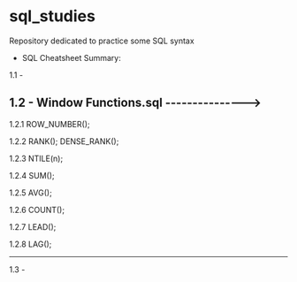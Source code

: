 # sql_studies
Repository dedicated to practice some SQL syntax

- SQL Cheatsheet Summary: 

1.1 - 

1.2 - Window Functions.sql  --------------->  
-----------------------------------------------------------------------

1.2.1 ROW_NUMBER(); 

1.2.2 RANK(); DENSE_RANK();

1.2.3 NTILE(n);

1.2.4 SUM(); 

1.2.5 AVG();

1.2.6 COUNT(); 

1.2.7 LEAD(); 

1.2.8 LAG(); 



-----------------------------------------------------------------------
1.3 -
